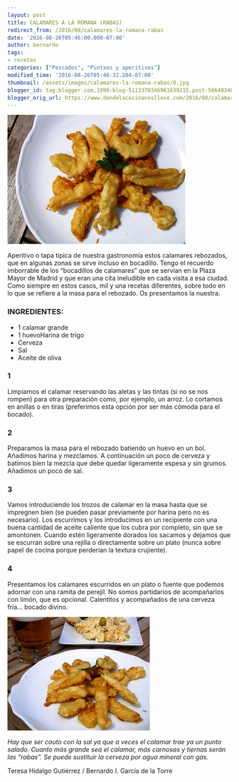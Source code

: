```yaml
---
layout: post
title: CALAMARES A LA ROMANA (RABAS)
redirect_from: /2016/08/calamares-la-romana-rabas
date: '2016-08-26T05:46:00.000-07:00'
author: bernardo
tags:
- recetas
categories: ["Pescados", "Pintxos y aperitivos"]
modified_time: '2016-08-26T05:46:32.204-07:00'
thumbnail: /assets/images/calamares-la-romana-rabas/0.jpg
blogger_id: tag:blogger.com,1999:blog-5113370346961639215.post-5664934878760262875
blogger_orig_url: https://www.dondelacocinanoslleve.com/2016/08/calamares-la-romana-rabas.html
---
```


![](/assets/images/calamares-la-romana-rabas/0.jpg)

  
Aperitivo o tapa típica de nuestra gastronomía estos calamares rebozados, que en algunas zonas se sirve incluso en bocadillo. Tengo el recuerdo imborrable de los “bocadillos de calamares” que se servían en la Plaza Mayor de Madrid y que eran una cita ineludible en cada visita a esa ciudad. Como siempre en estos casos, mil y una recetas diferentes, sobre todo en lo que se refiere a la masa para el rebozado. Os presentamos la nuestra.  

### INGREDIENTES:
* 1 calamar grande
* 1 huevoHarina de trigo
* Cerveza
* Sal
* Aceite de oliva  

### 1

Limpiamos el calamar reservando las aletas y las tintas (si no se nos rompen) para otra preparación como, por ejemplo, un arroz. Lo cortamos en anillas o en tiras (preferimos esta opción por ser más cómoda para el bocado).  

### 2

Preparamos la masa para el rebozado batiendo un huevo en un bol. Añadimos harina y mezclamos. A continuación un poco de cerveza y batimos bien la mezcla que debe quedar ligeramente espesa y sin grumos. Añadimos un poco de sal.  

### 3

Vamos introduciendo los trozos de calamar en la masa hasta que se impregnen bien (se pueden pasar previamente por harina pero no es necesario). Los escurrimos y los introducimos en un recipiente con una buena cantidad de aceite caliente que los cubra por completo, sin que se amontonen. Cuando estén ligeramente dorados los sacamos y dejamos que se escurran sobre una rejilla o directamente sobre un plato (nunca sobre papel de cocina porque perderían la textura crujiente).  

### 4

Presentamos los calamares escurridos en un plato o fuente que podemos adornar con una ramita de perejil. No somos partidarios de acompañarlos con limón, que es opcional. Calentitos y acompañados de una cerveza fría… bocado divino.  

![](/assets/images/calamares-la-romana-rabas/1.jpg)

  
_Hay que ser cauto con la sal ya que a veces el calamar trae ya un punto salado. Cuanto más grande sea el calamar, más carnosas y tiernas serán las “rabas”. Se puede sustituir la cerveza por agua mineral con gas._  
  
Teresa Hidalgo Gutiérrez / Bernardo I. García de la Torre
